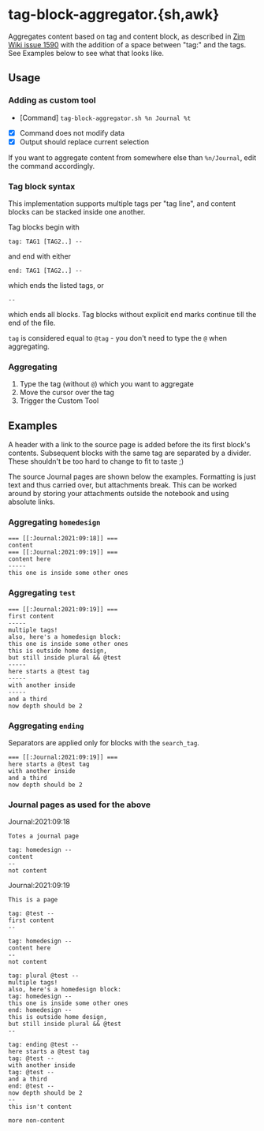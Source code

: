# tag-block-aggregator.{sh,awk}

Aggregates content based on tag and content block, as described in [Zim Wiki issue 1590](https://github.com/zim-desktop-wiki/zim-desktop-wiki/issues/1590) with the addition of a space between "tag:" and the tags. See Examples below to see what that looks like.

## Usage

### Adding as custom tool

- [Command] `tag-block-aggregator.sh %n Journal %t`
- [x] Command does not modify data
- [x] Output should replace current selection

If you want to aggregate content from somewhere else than `%n/Journal`, edit the command accordingly.

### Tag block syntax

This implementation supports multiple tags per "tag line", and content blocks can be stacked inside one another.

Tag blocks begin with

    tag: TAG1 [TAG2..] --

and end with either

    end: TAG1 [TAG2..] --

which ends the listed tags, or

    --

which ends all blocks. Tag blocks without explicit end marks continue till the end of the file.

`tag` is considered equal to `@tag` - you don't need to type the `@` when aggregating.

### Aggregating

1. Type the tag (without `@`) which you want to aggregate
2. Move the cursor over the tag
3. Trigger the Custom Tool

## Examples

A header with a link to the source page is added before the its first block's contents. Subsequent blocks with the same tag are separated by a divider. These shouldn't be too hard to change to fit to taste ;)

The source Journal pages are shown below the examples. Formatting is just text and thus carried over, but attachments break. This can be worked around by storing your attachments outside the notebook and using absolute links.

### Aggregating `homedesign`

```
=== [[:Journal:2021:09:18]] ===
content
=== [[:Journal:2021:09:19]] ===
content here
-----
this one is inside some other ones

```

### Aggregating `test`

```
=== [[:Journal:2021:09:19]] ===
first content
-----
multiple tags!
also, here's a homedesign block:
this one is inside some other ones
this is outside home design,
but still inside plural && @test
-----
here starts a @test tag
-----
with another inside
-----
and a third
now depth should be 2
```

### Aggregating `ending`

Separators are applied only for blocks with the `search_tag`.

```
=== [[:Journal:2021:09:19]] ===
here starts a @test tag
with another inside
and a third
now depth should be 2
```

### Journal pages as used for the above
Journal:2021:09:18
```
Totes a journal page

tag: homedesign --
content
--
not content
```

Journal:2021:09:19
```
This is a page

tag: @test --
first content
--

tag: homedesign --
content here
--
not content

tag: plural @test --
multiple tags!
also, here's a homedesign block:
tag: homedesign --
this one is inside some other ones
end: homedesign --
this is outside home design,
but still inside plural && @test
--

tag: ending @test --
here starts a @test tag
tag: @test --
with another inside
tag: @test --
and a third
end: @test --
now depth should be 2
--
this isn't content

more non-content

```
